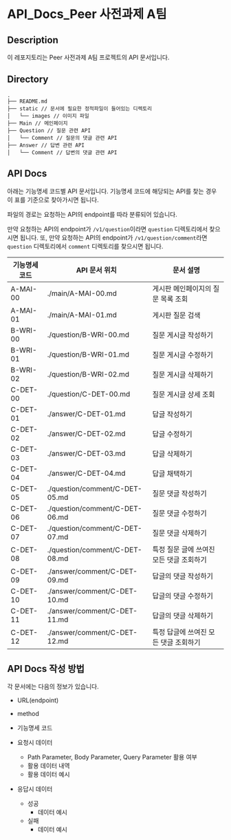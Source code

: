
# API_Docs_Peer 사전과제 A팀

## Description

이 레포지토리는 Peer 사전과제 A팀 프로젝트의 API 문서입니다.

## Directory

```
.
├── README.md
├── static // 문서에 필요한 정적파일이 들어있는 디렉토리
│   └── images // 이미지 파일
├── Main // 메인페이지
├── Question // 질문 관련 API
│   └── Comment // 질문의 댓글 관련 API 
├── Answer // 답변 관련 API
│   └── Comment // 답변의 댓글 관련 API
```

## API Docs

아래는 기능명세 코드별 API 문서입니다.
기능명세 코드에 해당되는 API를 찾는 경우 이 표를 기준으로 찾아가시면 됩니다.

파일의 경로는 요청하는 API의 endpoint를 따라 분류되어 있습니다.

만약 요청하는 API의 endpoint가 `/v1/question`이라면 `question` 디렉토리에서 찾으시면 됩니다.
또, 만약 요청하는 API의 endpoint가 `/v1/question/comment`라면 `question` 디렉토리에서 `comment` 디렉토리를 찾으시면 됩니다.

| 기능명세 코드 | API 문서 위치 | 문서 설명 |
| --- | --- | --- |
| A-MAI-00 | ./main/A-MAI-00.md | 게시판 메인페이지의 질문 목록 조회 |
| A-MAI-01 | ./main/A-MAI-01.md | 게시판 질문 검색 |
| B-WRI-00 | ./question/B-WRI-00.md | 질문 게시글 작성하기 |
| B-WRI-01 | ./question/B-WRI-01.md | 질문 게시글 수정하기 |
| B-WRI-02 | ./question/B-WRI-02.md | 질문 게시글 삭제하기 |
| C-DET-00 | ./question/C-DET-00.md | 질문 게시글 상세 조회 |
| C-DET-01 | ./answer/C-DET-01.md | 답글 작성하기 |
| C-DET-02 | ./answer/C-DET-02.md | 답글 수정하기 |
| C-DET-03 | ./answer/C-DET-03.md | 답글 삭제하기 |
| C-DET-04 | ./answer/C-DET-04.md | 답글 채택하기 |
| C-DET-05 | ./question/comment/C-DET-05.md | 질문 댓글 작성하기 |
| C-DET-06 | ./question/comment/C-DET-06.md | 질문 댓글 수정하기 |
| C-DET-07 | ./question/comment/C-DET-07.md | 질문 댓글 삭제하기 |
| C-DET-08 | ./question/comment/C-DET-08.md | 특정 질문 글에 쓰여진 모든 댓글 조회하기 |
| C-DET-09 | ./answer/comment/C-DET-09.md | 답글의 댓글 작성하기 |
| C-DET-10 | ./answer/comment/C-DET-10.md | 답글의 댓글 수정하기 |
| C-DET-11 | ./answer/comment/C-DET-11.md | 답글의 댓글 삭제하기 |
| C-DET-12 | ./answer/comment/C-DET-12.md | 특정 답글에 쓰여진 모든 댓글 조회하기 |





## API Docs 작성 방법
각 문서에는 다음의 정보가 있습니다.

- URL(endpoint)
- method
- 기능명세 코드

- 요청시 데이터
    - Path Parameter, Body Parameter, Query Parameter 활용 여부
    - 활용 데이터 내역
    - 활용 데이터 예시
- 응답시 데이터
    - 성공
        - 데이터 예시
    - 실패
        - 데이터 예시